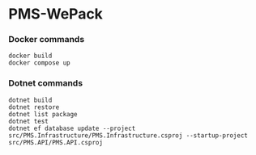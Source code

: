 # PMS-WePack

### Docker commands
`docker build`<br/>
`docker compose up`<br/>

### Dotnet commands
`dotnet build`<br/>
`dotnet restore`<br/>
`dotnet list package`<br/>
`dotnet test`<br/>
`dotnet ef database update --project src/PMS.Infrastructure/PMS.Infrastructure.csproj --startup-project src/PMS.API/PMS.API.csproj`